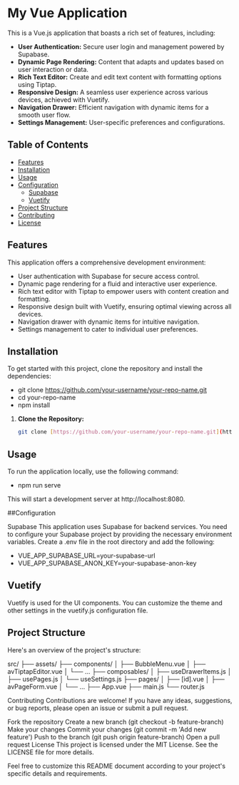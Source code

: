 # My Vue Application

This is a Vue.js application that boasts a rich set of features, including:

* **User Authentication:** Secure user login and management powered by Supabase.
* **Dynamic Page Rendering:** Content that adapts and updates based on user interaction or data.
* **Rich Text Editor:** Create and edit text content with formatting options using Tiptap.
* **Responsive Design:** A seamless user experience across various devices, achieved with Vuetify.
* **Navigation Drawer:** Efficient navigation with dynamic items for a smooth user flow.
* **Settings Management:** User-specific preferences and configurations.

## Table of Contents

* [Features](#features)
* [Installation](#installation)
* [Usage](#usage)
* [Configuration](#configuration)
    * [Supabase](#supabase)
    * [Vuetify](#vuetify)
* [Project Structure](#project-structure)
* [Contributing](#contributing)
* [License](#license)

## Features

This application offers a comprehensive development environment:

* User authentication with Supabase for secure access control.
* Dynamic page rendering for a fluid and interactive user experience.
* Rich text editor with Tiptap to empower users with content creation and formatting.
* Responsive design built with Vuetify, ensuring optimal viewing across all devices.
* Navigation drawer with dynamic items for intuitive navigation.
* Settings management to cater to individual user preferences.

## Installation

To get started with this project, clone the repository and install the dependencies:

* git clone https://github.com/your-username/your-repo-name.git
* cd your-repo-name
* npm install

1. **Clone the Repository:**

   ```bash
   git clone [https://github.com/your-username/your-repo-name.git](https://github.com/your-username/your-repo-name.git)

## Usage
To run the application locally, use the following command:

* npm run serve

This will start a development server at http://localhost:8080.

##Configuration

Supabase
This application uses Supabase for backend services. You need to configure your Supabase project by providing the necessary environment variables. Create a .env file in the root directory and add the following:

* VUE_APP_SUPABASE_URL=your-supabase-url
* VUE_APP_SUPABASE_ANON_KEY=your-supabase-anon-key

## Vuetify
Vuetify is used for the UI components. You can customize the theme and other settings in the vuetify.js configuration file.

## Project Structure
Here's an overview of the project's structure:

src/
├── assets/
├── components/
│   ├── BubbleMenu.vue
│   ├── avTiptapEditor.vue
│   └── ...
├── composables/
│   ├── useDrawerItems.js
│   ├── usePages.js
│   └── useSettings.js
├── pages/
│   ├── [id].vue
│   ├── avPageForm.vue
│   └── ...
├── App.vue
├── main.js
└── router.js

Contributing
Contributions are welcome! If you have any ideas, suggestions, or bug reports, please open an issue or submit a pull request.

Fork the repository
Create a new branch (git checkout -b feature-branch)
Make your changes
Commit your changes (git commit -m 'Add new feature')
Push to the branch (git push origin feature-branch)
Open a pull request
License
This project is licensed under the MIT License. See the LICENSE file for more details.

Feel free to customize this README document according to your project's specific details and requirements.

